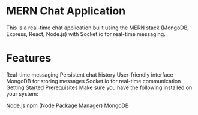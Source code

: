 #   MERN Chat Application
This is a real-time chat application built using the MERN stack (MongoDB, Express, React, Node.js) with Socket.io for real-time messaging.

#   Features
Real-time messaging
Persistent chat history
User-friendly interface
MongoDB for storing messages
Socket.io for real-time communication
Getting Started
Prerequisites
Make sure you have the following installed on your system:

Node.js
npm (Node Package Manager)
MongoDB
